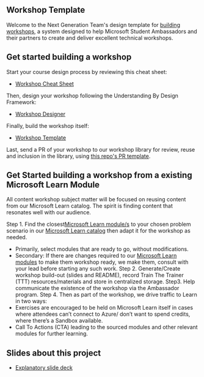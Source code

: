 ## Workshop Template

Welcome to the Next Generation Team's design template for [building workshops](presentation.pptx), a system designed to help Microsoft Student Ambassadors and their partners to create and deliver excellent technical workshops.

## Get started building a workshop

Start your course design process by reviewing this cheat sheet:
- [Workshop Cheat Sheet](cheat-sheet.md)

Then, design your workshop following the Understanding By Design Framework:

- [Workshop Designer](./workshop/workshop-designer.md)

Finally, build the workshop itself:

- [Workshop Template](./workshop/README.md)

Last, send a PR of your workshop to our workshop library for review, reuse and inclusion in the library, using [this repo's PR template](https://github.com/microsoft/workshop-library).

## Get Started building a workshop from a existing Microsoft Learn Module 

All content workshop subject matter will be focused on reusing content from our Microsoft Learn catalog. The spirit is finding content that resonates well with our audience.

Step 1. Find the closest[Microsoft Learn module/s](http://docs.microsoft.com/learn) to your chosen problem scenario in our [Microsoft Learn catalog](http://docs.microsoft.com/learn) then adapt it for the workshop as needed. 
-	Primarily, select modules that are ready to go, without modifications.
-	Secondary: If there are changes required to our [Microsoft Learn modules](http://docs.microsoft.com/learn) to make them workshop ready, we make them, consult with your lead before starting any such work.
Step 2. Generate/Create workshop build-out (slides and README), record Train The Trainer (TTT) resources/materials and store in centralized storage.
Step3. Help communicate the existence of the workshop via the Ambassador program.
Step 4. Then as part of the workshop, we drive traffic to Learn in two ways:
-	Exercises are encouraged to be held on Microsoft Learn itself in cases where attendees can’t connect to Azure/ don’t want to spend credits, where there’s a Sandbox available.
-	Call To Actions (CTA) leading to the sourced modules and other relevant modules for further learning.

## Slides about this project

- [Explanatory slide deck](presentation.pptx)



